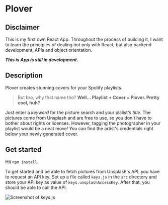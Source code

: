 # Plover

## Disclaimer

This is my first own React App. Throughout the process of building it, I want to learn the principles of dealing not only with React, but also backend development, APIs and object orientation.

**_This is App is still in development._**

## Description

Plover creates stunning covers for your Spotify playlists.

> But bro, why that name tho?
> **Well... Playlist + Cover = Plover. Pretty cool, huh?**

Just enter a _keyword_ for the picture search and your plalist's _title_.
The pictures come from Unsplash and are free to use, so you don't have to bother about rights or licenses. However, tagging the photographer in your playlist would be a neat move! You can find the artist's credentials right below your newly generated cover.

## Get started

Hit `npm install`.

To get started and be able to fetch pictures from Unsplash's API, you have to request an API key. Set up a file called `keys.js` in the `src` directory and store your API key as value of `keys.unsplashAccessKey`. After that, you should be able to call the API.

![Screenshot of keys.js](https://github.com/LBeul/plover/tree/master/github_info/plover_keysjs.png)
